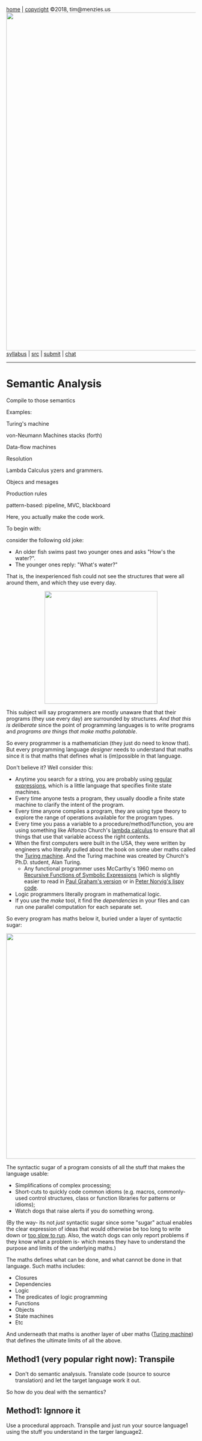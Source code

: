 [home](http://tiny.cc/plm18) |
[copyright](https://github.com/txt/plm18/blob/master/LICENSE.md) &copy;2018, tim&commat;menzies.us
<br>
[<img width=900 src="https://raw.githubusercontent.com/txt/plm18/master/img/banner.png">](http://tiny.cc/plm18)<br>
[syllabus](https://github.com/txt/plm18/blob/master/doc/syllabus.md) |
[src](https://github.com/txt/plm18/tree/master/src) |
[submit](http://tiny.cc/plm18give) |
[chat](https://plm18.slack.com/)


______



# Semantic Analysis

Compile to those semantics

Examples:

Turing's machine

von-Neumann Machines
stacks (forth)

Data-flow machines

Resolution

Lambda Calculus
yzers and grammers. 

Objecs and mesages

Production rules

pattern-based: pipeline, MVC, blackboard

Here, you actually make the code work.

To begin with:

consider the following old joke:

+ An older fish swims past two younger ones and asks "How's the water?".
+ The younger ones reply: "What's water?"

That is, the inexperienced fish could not see
the structures that were all around them, and which
they use every day.

<center>
<img src="http://unbox.org/open/trunk/310/14/spring/doc/img/fishtank.png" width=300>
</center>

This subject will say programmers are mostly unaware
that that their programs (they use every day) are surrounded by structures.
_And that this is deliberate_ since the point of programming languages is
to write programs and _programs are things that make maths palatable_.

So every programmer is a mathematician (they just do need to know that).
But every programming language _designer_ needs to understand that maths
since it is that maths that defines what is (im)possible in that language.
  
Don't believe it? Well consider this:

+ Anytime you search for a string, you are probably using 
   [regular expressions](http://goo.gl/KASraS), which is a little language that
    specifies finite state machines.
+ Every time anyone tests a program, they usually doodle a finite state
  machine to clarify the intent of the program.
+ Every time anyone compiles a program, they are using type theory
  to explore the range of operations available for the program types.
+ Every time you pass a variable to a procedure/method/function,
  you are using something like
  Alfonzo Church's [lambda calculus](http://en.wikipedia.org/wiki/Lambda_calculus)
  to ensure that all things that use
  that variable access the right contents. 
+ When the first computers were built in the USA, they were written
  by engineers who literally pulled about the book on some
  uber maths called the [Turing machine](http://en.wikipedia.org/wiki/Turing_machine).
  And the Turing machine was created by Church's Ph.D. student, Alan Turing.
  + Any functional programmer uses McCarthy's 1960 memo on
  [Recursive Functions of Symbolic Expressions](http://www-formal.stanford.edu/jmc/recursive/recursive.html) 
  (which is slightly easier to read in 
  [Paul Graham's version](http://lib.store.yahoo.net/lib/paulgraham/jmc.ps) 
  or in [Peter Norvig's lispy code](http://norvig.com/lispy.html). 
+ Logic programmers literally program in mathematical logic.
+ If you use the _make_ tool, it find the _dependencies_ in your files
  and can run one parallel computation for each separate set.

So every program has maths below it, buried under a layer of syntactic sugar:

<center>
<img src="http://unbox.org/open/trunk/310/14/spring/doc/img/language.png" width=600 align=center>
</center>

The syntactic sugar of a program
consists of all the stuff that makes
the language usable:

+ Simplifications of complex processing;
+ Short-cuts to quickly code common idioms (e.g. macros,
  commonly-used control structures, class or function libraries for
  patterns or idioms);
+ Watch dogs that raise alerts if you do something
  wrong.
 
(By the way- its not _just_ syntactic sugar since
some "sugar" actual enables the clear expression of
ideas that would otherwise be too long to write down
or [too slow to run](http://unbox.org/open/trunk/310/14/spring/doc/96koller.html). Also, the watch dogs
can only report problems if they know
what a problem is- which means they
have to understand the purpose and limits of
the underlying maths.)

The maths defines what can be done, and what cannot
be done in that language. Such maths includes:

+ Closures
+ Dependencies
+ Logic
+ The predicates of logic programming
+ Functions
+ Objects
+ State machines
+ Etc

And underneath that maths is another layer of uber maths
([Turing machine](http://en.wikipedia.org/wiki/Turing_machine))
 that defines the ultimate limits of all the above. 

## Method1 (very popular right now): Transpile

- Don't do semantic analysuis. Translate code (source to source translation) and let the target language work it out.

So how do you deal with the semantics?

## Method1: Ignnore it

Use a procedural approach. Transpile and just run your source language1 using the stuff you understand in the targer language2.
